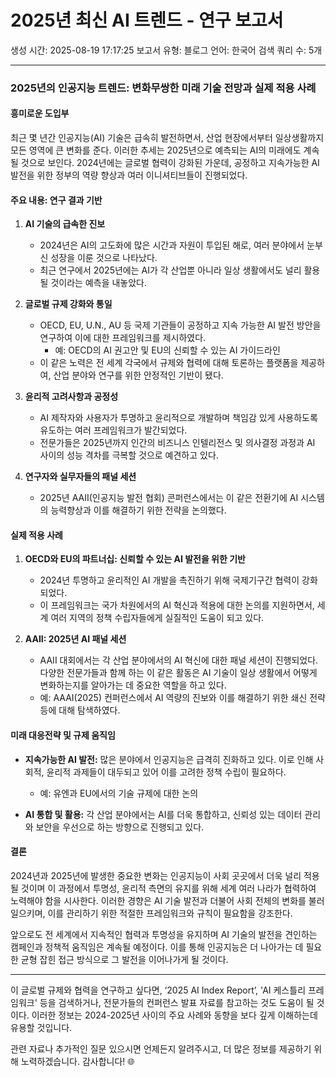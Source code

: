 # 2025년 최신 AI 트렌드 - 연구 보고서
생성 시간: 2025-08-19 17:17:25
보고서 유형: 블로그
언어: 한국어
검색 쿼리 수: 5개

---

### 2025년의 인공지능 트렌드: 변화무쌍한 미래 기술 전망과 실제 적용 사례

#### 흥미로운 도입부
  
최근 몇 년간 인공지능(AI) 기술은 급속히 발전하면서, 산업 현장에서부터 일상생활까지 모든 영역에 큰 변화를 준다. 이러한 추세는 2025년으로 예측되는 AI의 미래에도 계속될 것으로 보인다. 2024년에는 글로벌 협력이 강화된 가운데, 공정하고 지속가능한 AI 발전을 위한 정부의 역량 향상과 여러 이니셔티브들이 진행되었다.

#### 주요 내용: 연구 결과 기반

1. **AI 기술의 급속한 진보**
   - 2024년은 AI의 고도화에 많은 시간과 자원이 투입된 해로, 여러 분야에서 눈부신 성장을 이룬 것으로 나타났다.
   - 최근 연구에서 2025년에는 AI가 각 산업뿐 아니라 일상 생활에서도 널리 활용될 것이라는 예측을 내놓았다.

2. **글로벌 규제 강화와 통일**
   - OECD, EU, U.N., AU 등 국제 기관들이 공정하고 지속 가능한 AI 발전 방안을 연구하여 이에 대한 프레임워크를 제시하였다.
     - 예: OECD의 AI 권고안 및 EU의 신뢰할 수 있는 AI 가이드라인
   - 이 같은 노력은 전 세계 각국에서 규제와 협력에 대해 토론하는 플랫폼을 제공하여, 산업 분야와 연구를 위한 안정적인 기반이 됐다.

3. **윤리적 고려사항과 공정성**
   - AI 제작자와 사용자가 투명하고 윤리적으로 개발하며 책임감 있게 사용하도록 유도하는 여러 프레임워크가 발간되었다.
   - 전문가들은 2025년까지 인간의 비즈니스 인텔리전스 및 의사결정 과정과 AI 사이의 성능 격차를 극복할 것으로 예견하고 있다.

4. **연구자와 실무자들의 패널 세션**
   - 2025년 AAII(인공지능 발전 협회) 콘퍼런스에서는 이 같은 전환기에 AI 시스템의 능력향상과 이를 해결하기 위한 전략을 논의했다.

#### 실제 적용 사례

1. **OECD와 EU의 파트너십: 신뢰할 수 있는 AI 발전을 위한 기반**
   - 2024년 투명하고 윤리적인 AI 개발을 촉진하기 위해 국제기구간 협력이 강화되었다.
   - 이 프레임워크는 국가 차원에서의 AI 혁신과 적용에 대한 논의를 지원하면서, 세계 여러 지역의 정책 수립자들에게 실질적인 도움이 되고 있다.

2. **AAII: 2025년 AI 패널 세션**
   - AAII 대회에서는 각 산업 분야에서의 AI 혁신에 대한 패널 세션이 진행되었다. 다양한 전문가들과 함께 하는 이 같은 활동은 AI 기술이 일상 생활에서 어떻게 변화하는지를 알아가는 데 중요한 역할을 하고 있다.
   - 예: AAAI(2025) 컨퍼런스에서 AI 역량의 진보와 이를 해결하기 위한 쇄신 전략 등에 대해 탐색하였다.

#### 미래 대응전략 및 규제 움직임

- **지속가능한 AI 발전:** 많은 분야에서 인공지능은 급격히 진화하고 있다. 이로 인해 사회적, 윤리적 과제들이 대두되고 있어 이를 고려한 정책 수립이 필요하다.
  - 예: 유엔과 EU에서의 기술 규제에 대한 논의

- **AI 통합 및 활용:** 각 산업 분야에서는 AI를 더욱 통합하고, 신뢰성 있는 데이터 관리와 보안을 우선으로 하는 방향으로 진행되고 있다.

#### 결론

2024년과 2025년에 발생한 중요한 변화는 인공지능이 사회 곳곳에서 더욱 널리 적용될 것이며 이 과정에서 투명성, 윤리적 측면의 유지를 위해 세계 여러 나라가 협력하여 노력해야 함을 시사한다. 이러한 경향은 AI 기술 발전과 더불어 사회 전체의 변화를 불러일으키며, 이를 관리하기 위한 적절한 프레임워크와 규칙이 필요함을 강조한다.

앞으로도 전 세계에서 지속적인 협력과 투명성을 유지하며 AI 기술의 발전을 견인하는 캠페인과 정책적 움직임은 계속될 예정이다. 이를 통해 인공지능은 더 나아가는 데 필요한 균형 잡힌 접근 방식으로 그 발전을 이어나가게 될 것이다.

---

이 글로벌 규제와 협력을 연구하고 싶다면, ‘2025 AI Index Report’, 'AI 케스틀리 프레임워크' 등을 검색하거나, 전문가들의 컨퍼런스 발표 자료를 참고하는 것도 도움이 될 것이다. 이러한 정보는 2024-2025년 사이의 주요 사례와 동향을 보다 깊게 이해하는데 유용할 것입니다.

관련 자료나 추가적인 질문 있으시면 언제든지 알려주시고, 더 많은 정보를 제공하기 위해 노력하겠습니다. 감사합니다! 🌐